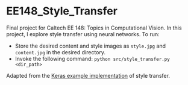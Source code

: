 # EE148_Style_Transfer

Final project for Caltech EE 148: Topics in Computational Vision. In this project, I explore style transfer using neural networks. To run:

- Store the desired content and style images as `style.jpg` and `content.jpg` in the desired directory.
- Invoke the following command: `python src/style_transfer.py <dir_path>`

Adapted from the [Keras example implementation](https://github.com/fchollet/keras/blob/master/examples/neural_style_transfer.py) of style transfer.
